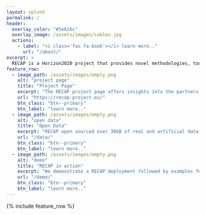 ```yaml
---
layout: splash
permalink: /
header:
  overlay_color: "#5e616c"
  overlay_image: /assets/images/cables.jpg
  actions:
    - label: "<i class='fas fa-book'></i> learn more.."
      url: "/about/"
excerpt: >
  RECAP is a Horizon2020 project that provides novel methodologies, tools and an enabling workflow for automated infrastructure deployment, monitoring, and analytics that result in lower costs and better quality of service.
feature_row:
  - image_path: /assets/images/empty.png
    alt: "project page"
    title: "Project Page"
    excerpt: "The RECAP project page offers insights into the partners, the RECAP approach, as well as finished deliverables."
    url: "https://recap-project.eu/"
    btn_class: "btn--primary"
    btn_label: "learn more.."
  - image_path: /assets/images/empty.png
    alt: "open data"
    title: "Open Data"
    excerpt: "RECAP open sourced over 30GB of real and artificial data traces available for research activities in cloud computing."
    url: "/data/"
    btn_class: "btn--primary"
    btn_label: "learn more.."
  - image_path: /assets/images/empty.png
    alt: "demo"
    title: "RECAP in action"
    excerpt: "We demonstrate a RECAP deployment followed by examples for several typical usecases relevant to cloud computing."
    url: "/demo/"
    btn_class: "btn--primary"
    btn_label: "learn more.."      
---
```


{% include feature_row %}
